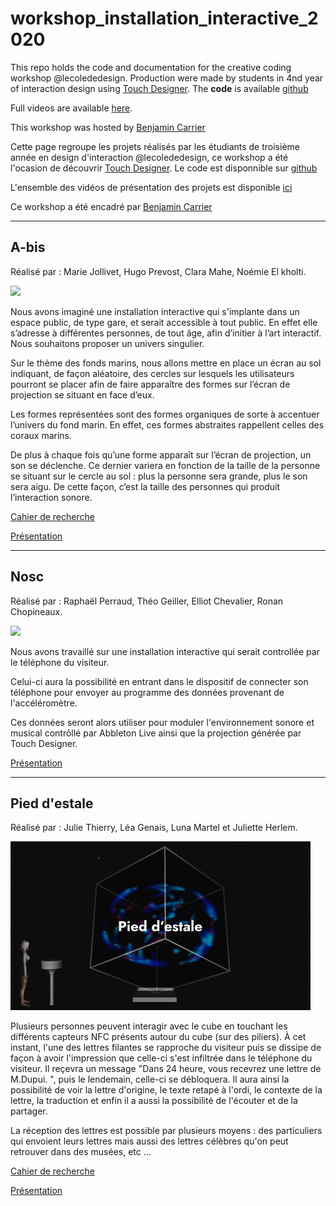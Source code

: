 # workshop_installation_interactive_2020
This repo holds the code and documentation for the creative coding workshop @lecolededesign. Production were made by students in 4nd year of interaction design using [Touch Designer](https://derivative.ca/). The **code** is available [github](https://github.com/AtelierNum/workshop_installation_interactive_2020)

Full videos are available [here](https://github.com/AtelierNum/workshop_installation_interactive/releases/tag/1.0).

This workshop was hosted by [Benjamin Carrier](https://www.instagram.com/benjarier/)


Cette page regroupe les projets réalisés par les étudiants de troisième année en design d'interaction @lecolededesign, ce workshop a été l'ocasion de découvrir [Touch Designer](https://derivative.ca/). Le code est disponnible sur [github](https://github.com/AtelierNum/workshop_code_creatif_1920)


L'ensemble des vidéos de présentation des projets est disponible [ici](https://github.com/AtelierNum/workshop_installation_interactive/releases/tag/1.0)

Ce workshop a été encadré par [Benjamin Carrier](https://www.instagram.com/benjarier/)

---
## A-bis

Réalisé par : Marie Jollivet, Hugo Prevost, Clara Mahe, Noémie El kholti.

![](A-bis/A-bis.gif)

Nous avons imaginé une installation interactive qui s'implante dans un espace public, de type gare, et serait accessible à tout public. En effet elle s’adresse à différentes personnes, de tout âge, afin d’initier à l’art interactif. Nous souhaitons proposer un univers singulier.

Sur le thème des fonds marins, nous allons mettre en place un écran au sol indiquant, de façon aléatoire, des cercles sur lesquels les utilisateurs pourront se placer afin de faire apparaître des formes sur l’écran de projection se situant en face d’eux.

Les formes représentées sont des formes organiques de sorte à accentuer l’univers du fond marin. En effet, ces formes abstraites rappellent celles des coraux marins.

De plus à chaque fois qu’une forme apparaît sur l’écran de projection, un son se déclenche. Ce dernier variera en fonction de la taille de la personne se situant sur le cercle au sol : plus la personne sera grande, plus le son sera aigu. De cette façon, c’est la taille des personnes qui produit l’interaction sonore.

[Cahier de recherche](https://github.com/AtelierNum/workshop_installation_interactive_2020/blob/master/A-bis/documentation.pdf)

[Présentation](https://github.com/AtelierNum/workshop_installation_interactive_2020/blob/master/A-bis/presentation.pdf)

---
## Nosc

Réalisé par : Raphaël Perraud, Théo Geiller, Elliot Chevalier, Ronan Chopineaux.

![](Nosc/nosc.gif)

Nous avons travaillé sur une installation interactive qui serait controllée par le téléphone du visiteur.

Celui-ci aura la possibilité en entrant dans le dispositif de connecter son téléphone pour envoyer au programme des données provenant de l'accéléromètre. 

Ces données seront alors utiliser pour moduler l'environnement sonore et musical contrôllé par Abbleton Live ainsi que la projection générée par Touch Designer.


[Présentation](https://github.com/AtelierNum/workshop_installation_interactive_2020/blob/master/Nosc/presentation.pdf)


---
## Pied d'estale

Réalisé par : Julie Thierry, Léa Genais, Luna Martel et Juliette Herlem.

![](Pied_d_estale/pied_d_estale.gif)

Plusieurs personnes peuvent interagir avec le cube en touchant les différents capteurs NFC présents autour du cube (sur des piliers). À cet instant, l'une des lettres filantes se rapproche du visiteur puis se dissipe de façon à avoir l'impression que celle-ci s'est infiltrée dans le téléphone du visiteur. Il reçevra un message "Dans 24 heure, vous recevrez une lettre de M.Dupui. ", puis le lendemain, celle-ci se débloquera. Il aura ainsi la possibilité de voir la lettre d'origine, le texte retapé à l'ordi, le contexte de la lettre, la traduction et enfin il a aussi la possibilité de l'écouter et de la partager.


La réception des lettres est possible par plusieurs moyens : des particuliers qui envoient leurs lettres mais aussi des lettres célèbres qu'on peut retrouver dans des musées, etc …


[Cahier de recherche](https://github.com/AtelierNum/workshop_installation_interactive_2020/blob/master/Pied_d_estale/documentation.pdf)

[Présentation](https://github.com/AtelierNum/workshop_installation_interactive_2020/blob/master/Pied_d_estale/presentation.pdf)





